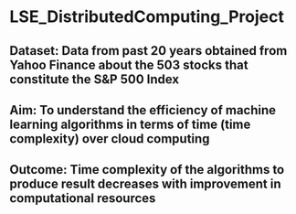 # LSE_DistributedComputing_Project

## Dataset: Data from past 20 years obtained from Yahoo Finance about the 503 stocks that constitute the S&P 500 Index

## Aim: To understand the efficiency of machine learning algorithms in terms of time (time complexity) over cloud computing

## Outcome: Time complexity of the algorithms to produce result decreases with improvement in computational resources
